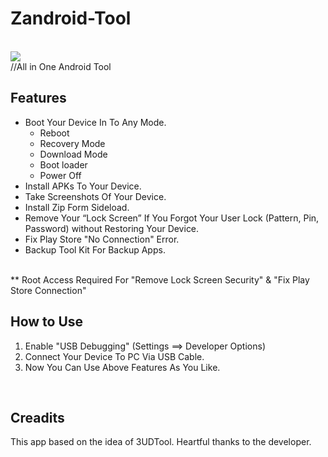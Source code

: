 # Zandroid-Tool
<br>
<img src=https://2.bp.blogspot.com/-99SLzvXXtD8/VyNvQOcsBVI/AAAAAAAAArs/NnCvQIHfjVAOYRXawbG4jXRvmX7nOmx1gCK4B/s1600/Zandroid%2BTool%2BCover.jpg>
<br>
//All in One Android Tool


## Features
- Boot Your Device In To Any Mode.
  - Reboot
  - Recovery Mode
  - Download Mode
  - Boot loader
  - Power Off
- Install APKs To Your Device.
- Take Screenshots Of Your Device.
- Install Zip Form Sideload.
- Remove Your “Lock Screen” If You Forgot Your User Lock (Pattern, Pin, Password) without Restoring Your Device.
- Fix Play Store "No Connection" Error.
- Backup Tool Kit For Backup Apps.
<br>
** Root Access Required For "Remove Lock Screen Security" & "Fix Play Store Connection"
<br>


## How to Use
1. Enable "USB Debugging" (Settings ==> Developer Options)
2. Connect Your Device To PC Via USB Cable.
3. Now You Can Use Above Features As You Like.
<br>


## Creadits
This app based on the idea of 3UDTool. Heartful thanks to the developer.

